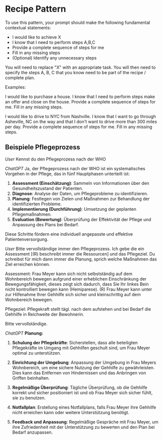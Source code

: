 # Recipe Pattern

To use this pattern, your prompt should make the following fundamental contextual statements:

- I would like to achieve X 
- I know that I need to perform steps A,B,C 
- Provide a complete sequence of steps for me 
- Fill in any missing steps 
- (Optional) Identify any unnecessary steps

You will need to replace "X" with an appropriate task. You will then need to specify the steps A, B, C that you know need to be part of the recipe / complete plan.

Examples:

I would like to  purchase a house. I know that I need to perform steps make an offer and close on the house. Provide a complete sequence of steps for me. Fill in any missing steps.

I would like to drive to NYC from Nashville. I know that I want to go through Asheville, NC on the way and that I don't want to drive more than 300 miles per day. Provide a complete sequence of steps for me. Fill in any missing steps.

## Beispiele Pflegeprozess

_User_
Kennst du den Pflegeprozess nach der WHO

_ChatGPT_
Ja, der Pflegeprozess nach der WHO ist ein systematisches Vorgehen in der Pflege, das in fünf Hauptphasen unterteilt ist:

1. **Assessment (Einschätzung)**: Sammeln von Informationen über den Gesundheitszustand der Patienten.
2. **Diagnose**: Analyse der Daten, um Pflegeprobleme zu identifizieren.
3. **Planung**: Festlegen von Zielen und Maßnahmen zur Behandlung der identifizierten Probleme.
4. **Implementierung (Durchführung)**: Umsetzung der geplanten Pflegemaßnahmen.
5. **Evaluation (Bewertung)**: Überprüfung der Effektivität der Pflege und Anpassung des Plans bei Bedarf.

Diese Schritte fördern eine individuell angepasste und effektive Patientenversorgung.

_User_
Bitte vervollständige immer den Pflegeprozess. Ich gebe die ein Assessment [(R) beschreibt immer die Ressourcen] und das Pflegeziel. Du schreibst für mich dann immer die Planung, sprich welche Maßnahmen das Ziel erreichen können.

Assessment: Frau Meyer kann sich nicht selbstständig auf dem Wohnbereich bewegen aufgrund einer erheblichen Einschränkung der Bewegungsfähigkeit, dieses zeigt sich dadurch, dass Sie Ihr linkes Bein nicht kontrolliert bewegen kann (Hemiparese). (R) Frau Meyer kann unter zur Hilfenahme Ihrer Gehhilfe sich sicher und kleinschrittig auf dem Wohnbereich bewegen.

Pflegeziel: Pflegekraft stellt tägl. nach dem aufstehen und bei Bedarf die Gehhilfe in Reichweite der Bewohnerin.

Bitte vervollständige.

_ChatGPT_
**Planung:**

1. **Schulung der Pflegekräfte**: Sicherstellen, dass alle beteiligten Pflegekräfte im Umgang mit Gehhilfen geschult sind, um Frau Meyer optimal zu unterstützen.

2. **Einrichtung der Umgebung**: Anpassung der Umgebung in Frau Meyers Wohnbereich, um eine sichere Nutzung der Gehhilfe zu gewährleisten. Dies kann das Entfernen von Hindernissen und das Anbringen von Griffen beinhalten.

3. **Regelmäßige Überprüfung**: Tägliche Überprüfung, ob die Gehhilfe korrekt und sicher positioniert ist und ob Frau Meyer sich sicher fühlt, sie zu benutzen.

4. **Notfallplan**: Erstellung eines Notfallplans, falls Frau Meyer ihre Gehhilfe nicht erreichen kann oder weitere Unterstützung benötigt.

5. **Feedback und Anpassung**: Regelmäßige Gespräche mit Frau Meyer, um ihre Zufriedenheit mit der Unterstützung zu bewerten und den Plan bei Bedarf anzupassen.

